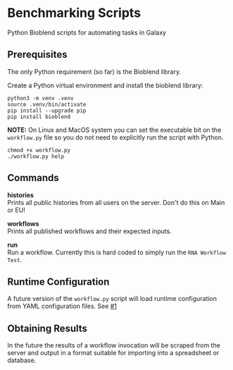 # Benchmarking Scripts
Python Bioblend scripts for automating tasks in Galaxy

## Prerequisites

The only Python requirement (so far) is the Bioblend library.

Create a Python virtual environment and install the bioblend library:

```
python3 -m venv .venv
source .venv/bin/activate
pip install --upgrade pip
pip install bioblend
```

**NOTE:** On Linux and MacOS system you can set the executable bit on the `workflow.py`
file so you do not need to explicitly run the script with Python.

```
chmod +x workflow.py
./workflow.py help
```

## Commands

**histories**<br/>
Prints all public histories from all users on the server.  Don't do this on Main or EU!

**workflows**<br/>
Prints all published workflows and their expected inputs.

**run**<br/>
Run a workflow.  Currently this is hard coded to simply run the `RNA Workflow Test`.

## Runtime Configuration

A future version of the `workflow.py` script will load runtime configuration from
YAML configuration files. See [#1](../../issues/1)

## Obtaining Results

In the future the results of a workflow invocation will be scraped from the server and
output in a format suitable for importing into a spreadsheet or database.


